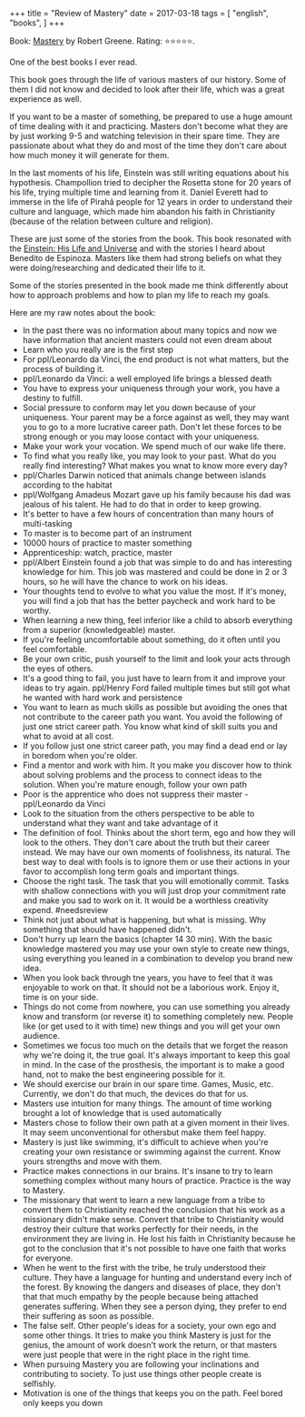 +++
title = "Review of Mastery"
date = 2017-03-18
tags = [
    "english",
    "books",
]
+++

Book: [Mastery](https://www.goodreads.com/book/show/13589182) by Robert Greene. Rating: ⭐️⭐️⭐️⭐️⭐️.

One of the best books I ever read.

This book goes through the life of various masters of our history. Some of them I did not know and decided to look after their life, which was a great experience as well.

If you want to be a master of something, be prepared to use a huge amount of time dealing with it and practicing. Masters don't become what they are by just working 9-5 and watching television in their spare time. They are passionate about what they do and most of the time they don't care about how much money it will generate for them.

In the last moments of his life, Einstein was still writing equations about his hypothesis. Champollion tried to decipher the Rosetta stone for 20 years of his life, trying multiple time and learning from it. Daniel Everett had to immerse in the life of Pirahã people for 12 years in order to understand their culture and language, which made him abandon his faith in Christianity (because of the relation between culture and religion).

These are just some of the stories from the book. This book resonated with the [Einstein: His Life and Universe](/einsteinbio) and with the stories I heard about Benedito de Espinoza. Masters like them had strong beliefs on what they were doing/researching and dedicated their life to it.

Some of the stories presented in the book made me think differently about how to approach problems and how to plan my life to reach my goals.

Here are my raw notes about the book:

- In the past there was no information about many topics and now we have information that ancient masters could not even dream about
- Learn who you really are is the first step
- For ppl/Leonardo da Vinci, the end product is not what matters, but the process of building it.
- ppl/Leonardo da Vinci: a well employed life brings a blessed death
- You have to express your uniqueness through your work, you have a destiny to fulfill.
- Social pressure to conform may let you down because of your uniqueness. Your parent may be a force against as well, they may want you to go to a more lucrative career path. Don't let these forces to be strong enough or you may loose contact with your uniqueness.
- Make your work your vocation. We spend much of our wake life there.
- To find what you really like, you may look to your past. What do you really find interesting? What makes you wnat to know more every day?
- ppl/Charles Darwin noticed that animals change between islands according to the habitat
- ppl/Wolfgang Amadeus Mozart gave up his family because his dad was jealous of his talent. He had to do that in order to keep growing.
- It's better to have a few hours of concentration than many hours of multi-tasking
- To master is to become part of an instrument
- 10000 hours of practice to master something
- Apprenticeship: watch, practice, master
- ppl/Albert Einstein found a job that was simple to do and has interesting knowledge for him. This job was mastered and could be done in 2 or 3 hours, so he will have the chance to work on his ideas.
- Your thoughts tend to evolve to what you value the most. If it's money, you will find a job that has the better paycheck and work hard to be worthy.
- When learning a new thing, feel inferior like a child to absorb everything from a superior (knowledgeable) master.
- If you're feeling uncomfortable about something, do it often until you feel comfortable.
- Be your own critic, push yourself to the limit and look your acts through the eyes of others.
- It's a good thing to fail, you just have to learn from it and improve your ideas to try again. ppl/Henry Ford failed multiple times but still got what he wanted with hard work and persistence
- You want to learn as much skills as possible but avoiding the ones that not contribute to the career path you want. You avoid the following of just one strict career path. You know what kind of skill suits you and what to avoid at all cost.
- If you follow just one strict career path, you may find a dead end or lay in boredom when you're older.
- Find a mentor and work with him. It you make you discover how to think about solving problems and the process to connect ideas to the solution. When you're mature enough, follow your own path
- Poor is the apprentice who does not suppress their master - ppl/Leonardo da Vinci
- Look to the situation from the others perspective to be able to understand what they want and take advantage of it
- The definition of fool. Thinks about the short term, ego and how they will look to the others. They don't care about the truth but their career instead. We may have our own moments of foolishness, its natural. The best way to deal with fools is to ignore them or use their actions in your favor to accomplish long term goals and important things.
- Choose the right task. The task that you will emotionally commit. Tasks with shallow connections with you will just drop your commitment rate and make you sad to work on it. It would be a worthless creativity expend. #needsreview
- Think not just about what is happening, but what is missing. Why something that should have happened didn't.
- Don't hurry up learn the basics (chapter 14 30 min). With the basic knowledge mastered you may use your own style to create new things, using everything you leaned in a combination to develop you brand new idea.
- When you look back through tne years, you have to feel that it was enjoyable to work on that. It should not be a laborious work. Enjoy it, time is on your side.
- Things do not come from nowhere, you can use something you already know and transform (or reverse it) to something completely new. People like (or get used to it with time) new things and you will get your own audience.
- Sometimes we focus too much on the details that we forget the reason why we're doing it, the true goal. It's always important to keep this goal in mind. In the case of the prosthesis, the important is to make a good hand, not to make the best engineering possible for it.
- We should exercise our brain in our spare time. Games, Music, etc. Currently, we don't do that much, the devices do that for us.
- Masters use intuition for many things. The amount of time working brought a lot of knowledge that is used automatically
- Masters chose to follow their own path at a given moment in their lives. It may seem unconventional for others​but make them feel happy.
- Mastery is just like swimming, it's difficult to achieve when you're creating your own resistance or swimming against the current. Know yours strengths and move with them.
- Practice makes connections in our brains.  It's insane to try to learn something complex without many hours of practice. Practice is the way to Mastery.
- The missionary that went to learn a new language from a tribe to convert them to Christianity reached the conclusion that his work as a missionary didn't make sense. Convert that tribe to Christianity would destroy their culture that works perfectly for their needs, in the environment they are living in. He lost his faith in Christianity because he got to the conclusion that it's not possible to have one faith that works for everyone.
- When he went to the first with the tribe, he truly understood their culture. They have a language for hunting and understand every inch of the forest. By knowing the dangers and diseases of place, they don't that that much empathy by the people because being attached generates suffering. When they see a person dying, they prefer to end their suffering as soon as possible.
- The false self. Other people's ideas for a society, your own ego and some other things. It tries to make you think Mastery is just for the genius, the amount of work doesn't work the return, or that masters were just people that were in the right place in the right time.
- When pursuing Mastery you are following your inclinations and contributing to society. To just use things other people create is selfishly.
- Motivation is one of the things that keeps you on the path. Feel bored only keeps you down

